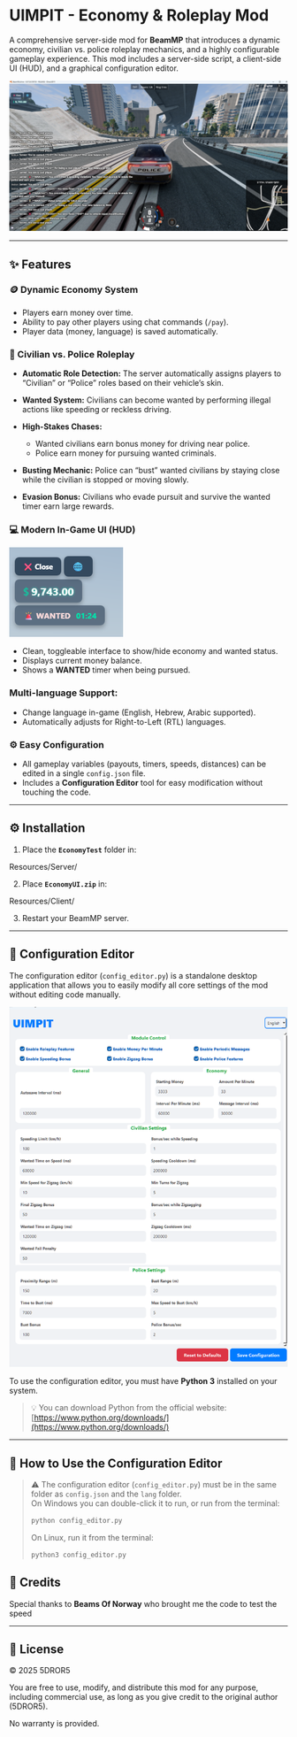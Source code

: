 # UIMPIT - Economy & Roleplay Mod

A comprehensive server-side mod for **BeamMP** that introduces a dynamic economy, civilian vs. police roleplay mechanics, and a highly configurable gameplay experience. This mod includes a server-side script, a client-side UI (HUD), and a graphical configuration editor.

![UIMPIT Screenshot](png/Screenshot.png)

---

## ✨ Features

### 🪙 Dynamic Economy System

* Players earn money over time.
* Ability to pay other players using chat commands (`/pay`).
* Player data (money, language) is saved automatically.

### 🚓 Civilian vs. Police Roleplay

* **Automatic Role Detection:** The server automatically assigns players to “Civilian” or “Police” roles based on their vehicle’s skin.
* **Wanted System:** Civilians can become wanted by performing illegal actions like speeding or reckless driving.
* **High-Stakes Chases:**

  * Wanted civilians earn bonus money for driving near police.
  * Police earn money for pursuing wanted criminals.
* **Busting Mechanic:** Police can “bust” wanted civilians by staying close while the civilian is stopped or moving slowly.
* **Evasion Bonus:** Civilians who evade pursuit and survive the wanted timer earn large rewards.

### 💻 Modern In-Game UI (HUD)

![UIMPIT ui](png/ui.png)

* Clean, toggleable interface to show/hide economy and wanted status.
* Displays current money balance.
* Shows a **WANTED** timer when being pursued.

### Multi-language Support:

* Change language in-game (English, Hebrew, Arabic supported).
* Automatically adjusts for Right-to-Left (RTL) languages.

### ⚙️ Easy Configuration

* All gameplay variables (payouts, timers, speeds, distances) can be edited in a single `config.json` file.
* Includes a **Configuration Editor** tool for easy modification without touching the code.
---

## ⚙️ Installation
1. Place the **`EconomyTest`** folder in:

Resources/Server/

2. Place **`EconomyUI.zip`** in:

Resources/Client/

3. Restart your BeamMP server.
---

## 🧩 Configuration Editor

The configuration editor (`config_editor.py`) is a standalone desktop application that allows you to easily modify all core settings of the mod without editing code manually.

![UIMPIT Configuration Editor](png/UIMPIT%20Configuration%20Editor.png)

To use the configuration editor, you must have **Python 3** installed on your system.
> 💡 You can download Python from the official website: [https://www.python.org/downloads/](https://www.python.org/downloads/)

---

## 🧠 How to Use the Configuration Editor

> ⚠️ The configuration editor (`config_editor.py`) must be in the same folder as `config.json` and the `lang` folder.  
> On Windows you can double-click it to run, or run from the terminal:  
> ```bash
> python config_editor.py
> ```  
> On Linux, run it from the terminal:  
> ```bash
> python3 config_editor.py
> ```


## 🧠 Credits

Special thanks to **Beams Of Norway** who brought me the code to test the speed


---

## 📜 License
© 2025 5DROR5

You are free to use, modify, and distribute this mod for any purpose, including commercial use, 
as long as you give credit to the original author (5DROR5).  

No warranty is provided.
